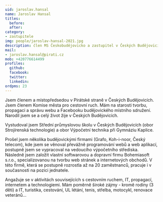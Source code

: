 ```yaml
---
uid: jaroslav.hansal
name: Jaroslav Hansal
titles:
  before: 
  after:
category:
- zastupitele
img: people/jaroslav-hansal-2021.jpg
description: člen MS Českobudějovicko a zastupitel v Českých Budějovicích
mail:
- jaroslav.hansal@pirati.cz
mob: +420776614499
profiles:
  github:
  facebook:				
  twitter:
  linkedin:
ordpms: 23
---
```

Jsem členem a místopředsedou v Pirátské straně v Českých Budějovicích. Jsem členem Komise města pro cestovní ruch. Mám na starosti tvorbu, propagaci a správu webu a Facebooku budějovického místního sdružení. Narodil jsem se a celý život žije v Českých Budějovicích.

Vystudoval jsem Střední průmyslovou školu v Českých Budějovicích (obor Strojírenská technologie) a obor Výpočetní technika při Gymnáziu Kaplice.

Prošel jsem několika budějovickými firmami (Grafo, Koh-i-noor, Český telecom), kde jsem se věnoval převážně programování webů a web aplikací, postupně jsem se vypracoval na vedoucího výpočetního střediska. Následně jsem založit vlastní softwarovou a dopravní firmu Bohemiasoft s.r.o., specializovanou na tvorbu web stránek a internetových obchodů. V této firmě, která se postupně rozrostla až na 20 zaměstnanců, pracuje i v současnosti na pozici jednatele.

Angažuje se v aktivitách souvisejících s cestovním ruchem, IT, propagací, internetem a technologiemi. Mám poměrně široké zájmy - kromě rodiny (3 děti) a IT, turistika, cestování, UL létání, tenis, střelba, motocykl, renovace veteránů…
